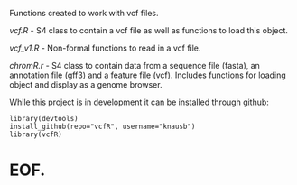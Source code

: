 Functions created to work with vcf files.

*vcf.R* - S4 class to contain a vcf file as well as functions to load this object.

*vcf_v1.R* - Non-formal functions to read in a vcf file.

*chromR.r* - S4 class to contain data from a sequence file (fasta), an annotation file (gff3) and a feature file (vcf).  Includes functions for loading object and display as a genome browser.

While this project is in development it can be installed through github:

    library(devtools)
    install_github(repo="vcfR", username="knausb")
    library(vcfR)

# EOF. 
